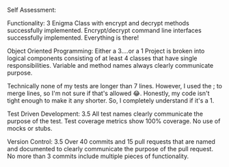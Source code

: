 Self Assessment:

Functionality: 3
Enigma Class with encrypt and decrypt methods successfully implemented. Encrypt/decrypt command line interfaces successfully implemented.
Everything is there!

Object Oriented Programming: Either a 3....or a 1
Project is broken into logical components consisting of at least 4 classes that have single responsibilities. Variable and method names always clearly communicate purpose.

Technically none of my tests are longer than 7 lines. However, I used the ; to merge lines, so I'm not sure if that's allowed 😂. Honestly, my code isn't tight enough to make it any shorter. So, I completely understand if it's a 1.

Test Driven Development: 3.5
All test names clearly communicate the purpose of the test. Test coverage metrics show 100% coverage. No use of mocks or stubs.

Version Control: 3.5
Over 40 commits and 15 pull requests that are named and documented to clearly communicate the purpose of the pull request. No more than 3 commits include multiple pieces of functionality.
